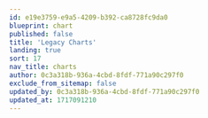 ```yaml
---
id: e19e3759-e9a5-4209-b392-ca8728fc9da0
blueprint: chart
published: false
title: 'Legacy Charts'
landing: true
sort: 17
nav_title: charts
author: 0c3a318b-936a-4cbd-8fdf-771a90c297f0
exclude_from_sitemap: false
updated_by: 0c3a318b-936a-4cbd-8fdf-771a90c297f0
updated_at: 1717091210
---
```

